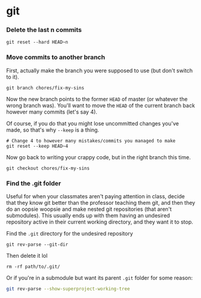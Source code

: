 # git

### Delete the last n commits
```shell
git reset --hard HEAD~n
```

### Move commits to another branch
First, actually make the branch you were supposed to use (but don't switch
to it).
```shell
git branch chores/fix-my-sins
```

Now the new branch points to the former `HEAD` of master (or whatever the
wrong branch was). You'll want to move the `HEAD` of the current branch back
however many commits (let's say 4).

Of course, if you do that you might lose uncommitted changes you've made, so
that's why `--keep` is a thing.

```shell
# Change 4 to however many mistakes/commits you managed to make
git reset --keep HEAD~4
```

Now go back to writing your crappy code, but in the right branch this time.
```shell
git checkout chores/fix-my-sins
```

### Find the .git folder
Useful for when your classmates aren't paying attention in class, decide that
they know git better than the professor teaching them git, and then they do an
oopsie woopsie and make nested git repositories (that aren't submodules). This
usually ends up with them having an undesired repository active in their current
working directory, and they want it to stop.

Find the `.git` directory for the undesired repository
```shell
git rev-parse --git-dir
```

Then delete it lol
```shell
rm -rf path/to/.git/
```

Or if you're in a submodule but want its parent `.git` folder for some reason:
```sh
git rev-parse --show-superproject-working-tree
```
